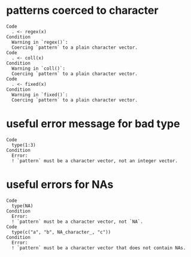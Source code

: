 # patterns coerced to character

    Code
      . <- regex(x)
    Condition
      Warning in `regex()`:
      Coercing `pattern` to a plain character vector.
    Code
      . <- coll(x)
    Condition
      Warning in `coll()`:
      Coercing `pattern` to a plain character vector.
    Code
      . <- fixed(x)
    Condition
      Warning in `fixed()`:
      Coercing `pattern` to a plain character vector.

# useful error message for bad type

    Code
      type(1:3)
    Condition
      Error:
      ! `pattern` must be a character vector, not an integer vector.

# useful errors for NAs

    Code
      type(NA)
    Condition
      Error:
      ! `pattern` must be a character vector, not `NA`.
    Code
      type(c("a", "b", NA_character_, "c"))
    Condition
      Error:
      ! `pattern` must be a character vector that does not contain NAs.

